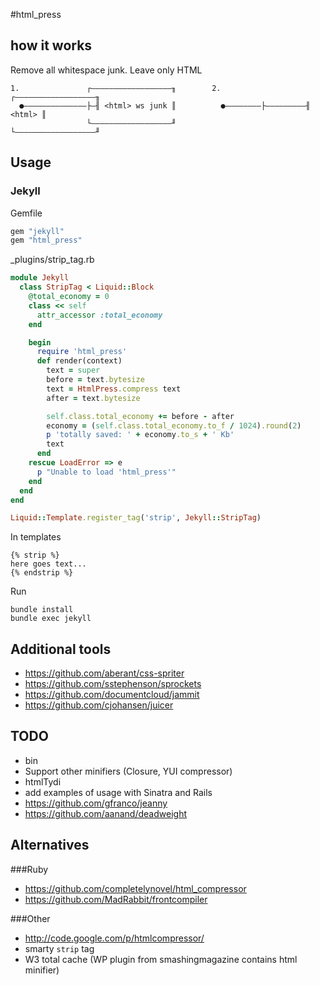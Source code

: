 #html_press

## how it works

Remove all whitespace junk. Leave only HTML

```
1.               ┌――――――――――――――――――╖        2.         ┌――――――――――――――――――╖
  ●――――――――――――――├―╢ <html> ws junk ║          ●――――――――├―――――――――╢ <html> ║
                 └――――――――――――――――――╜                   └――――――――――――――――――╜
```

## Usage

### Jekyll

Gemfile

```ruby
gem "jekyll"
gem "html_press"
```

_plugins/strip_tag.rb

```ruby
module Jekyll
  class StripTag < Liquid::Block
    @total_economy = 0
    class << self 
      attr_accessor :total_economy
    end 

    begin
      require 'html_press'
      def render(context)
        text = super
        before = text.bytesize
        text = HtmlPress.compress text
        after = text.bytesize

        self.class.total_economy += before - after
        economy = (self.class.total_economy.to_f / 1024).round(2)
        p 'totally saved: ' + economy.to_s + ' Kb'
        text
      end
    rescue LoadError => e
      p "Unable to load 'html_press'"
    end
  end
end

Liquid::Template.register_tag('strip', Jekyll::StripTag)
```

In templates

```liquid
{% strip %}
here goes text...
{% endstrip %}
```

Run

```
bundle install
bundle exec jekyll
```

## Additional tools

  - https://github.com/aberant/css-spriter
  - https://github.com/sstephenson/sprockets
  - https://github.com/documentcloud/jammit
  - https://github.com/cjohansen/juicer

## TODO

  - bin
  - Support other minifiers (Closure, YUI compressor)
  - htmlTydi
  - add examples of usage with Sinatra and Rails
  - https://github.com/gfranco/jeanny
  - https://github.com/aanand/deadweight

## Alternatives

###Ruby

  - https://github.com/completelynovel/html_compressor
  - https://github.com/MadRabbit/frontcompiler

###Other

  - http://code.google.com/p/htmlcompressor/
  - smarty `strip` tag
  - W3 total cache (WP plugin from smashingmagazine contains html minifier)
